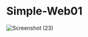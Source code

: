# Simple-Web01

![Screenshot (23)](https://user-images.githubusercontent.com/121850563/215049865-6795e2ed-d4d0-4fe3-8dae-018a0d842b9e.png)
